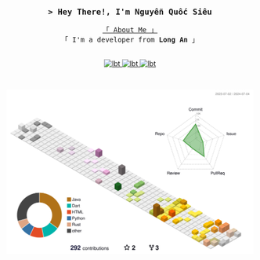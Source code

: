 <!-- <h1 align="center">
  <img src="https://readme-typing-svg.herokuapp.com?font=Fira+Code&size=35&duration=3000&pause=500&color=10DD46&center=true&vCenter=true&random=false&width=440&height=60&lines=Hi+there!!+%F0%9F%99%8C;I'm+T%C3%A0i+%F0%9F%99%8E%E2%80%8D%E2%99%82%EF%B8%8F" alt="Typing SVG" />
</h1>
-->

<!-- Intro  -->
<h3 align="center">
        <samp>&gt; Hey There!, I'm
                <b><a target="_blank">Nguyễn Quốc Siêu</a></b>
        </samp>
</h3>
<p align="center"> 
  <samp>
    <a href="https://github.com/toiQS">「 About Me 」</a>
    <br>
    「 I'm a developer from <b>Long An</b> 」
    <br>
    <br>
  </samp>
</p>

<p align="center">
 <a href="https://nguyenquocsieu.cargo.site" target="blank">
  <img src="https://img.shields.io/badge/Website-DC143C?style=for-the-badge&logo=medium&logoColor=white" alt="lbt" />
 </a>
 <a href="https://www.linkedin.com/in/nguyenquocsieu-akai/" target="_blank">
  <img src="https://img.shields.io/badge/LinkedIn-0077B5?style=for-the-badge&logo=linkedin&logoColor=white" alt="lbt"/>
 </a>
 
 <a href="https://www.facebook.com/toiQS" target="_blank">
  <img src="https://img.shields.io/badge/Facebook-20BEFF?&style=for-the-badge&logo=facebook&logoColor=white" alt="lbt"  />
  </a> 
</p>
<br />

<p align="center"><img src="profile-south-season-animate.svg" alt="Metrics" width="750"></p>
